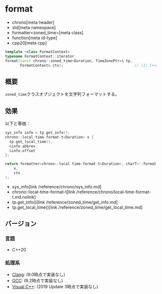 # format
* chrono[meta header]
* std[meta namespace]
* formatter<zoned_time>[meta class]
* function[meta id-type]
* cpp20[meta cpp]

```cpp
template <class FormatContext>
typename FormatContext::iterator
format(const chrono::zoned_time<Duration, TimeZonePtr>& tp,
       FormatContext& ctx);                                 // (1) C++20
```

## 概要
`zoned_time`クラスオブジェクトを文字列フォーマットする。


## 効果
以下と等価：

```cpp
sys_info info = tp.get_info();
chrono::local-time-format-t<Duration> x {
  tp.get_local_time(),
  &info.abbrev,
  &info.offset
};

return formatter<chrono::local-time-format-t<Duration>, charT>::format(
    x,
    ctx
);
```
* sys_info[link /reference/chrono/sys_info.md]
* chrono::local-time-format-t[link /reference/chrono/local-time-format-t.md.nolink]
* tp.get_info()[link /reference/zoned_time/get_info.md]
* tp.get_local_time()[link /reference/zoned_time/get_local_time.md]

## バージョン
### 言語
- C++20

### 処理系
- [Clang](/implementation.md#clang): (9.0時点で実装なし)
- [GCC](/implementation.md#gcc): (9.2時点で実装なし)
- [Visual C++](/implementation.md#visual_cpp): (2019 Update 3時点で実装なし)

